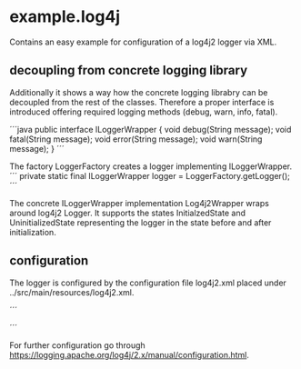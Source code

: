# example.log4j
Contains an easy example for configuration of a log4j2 logger via XML. 

## decoupling from concrete logging library
Additionally it shows a way how the concrete logging librabry can be decoupled from the rest of the classes. Therefore a proper interface is introduced 
offering required logging methods (debug, warn, info, fatal). 

´´´java
public interface ILoggerWrapper {
    void debug(String message);
    void fatal(String message);
    void error(String message);
    void warn(String message);
}
´´´

The factory LoggerFactory creates a logger implementing ILoggerWrapper.
´´´
private static final ILoggerWrapper logger = LoggerFactory.getLogger();
´´´

The concrete ILoggerWrapper implementation Log4j2Wrapper wraps around log4j2 Logger. It supports the states InitialzedState and UninitializedState representing the logger
in the state before and after initialization.

## configuration
The logger is configured by the configuration file log4j2.xml placed under ../src/main/resources/log4j2.xml.

´´´
<?xml version="1.0" encoding="UTF-8"?>
<Configuration status="DEBUG">
    <Appenders>
        <Console name="ConsoleAppender" target="SYSTEM_OUT">
            <PatternLayout pattern="%d{HH:mm:ss.SSS} [%t] %-5level %logger{36} - %msg%n" />
        </Console>
        <File name="FileAppender" fileName="application-${date:yyyyMMdd}.log" immediateFlush="false" append="true">
            <PatternLayout pattern="%d{yyy-MM-dd HH:mm:ss.SSS} [%t] %-5level %logger{36} - %msg%n"/>
        </File>
    </Appenders>
    <Loggers>
        <Root level="debug">
            <AppenderRef ref="ConsoleAppender" />
            <AppenderRef ref="FileAppender"/>
        </Root>
    </Loggers>
</Configuration>
´´´

For further configuration go through https://logging.apache.org/log4j/2.x/manual/configuration.html.
